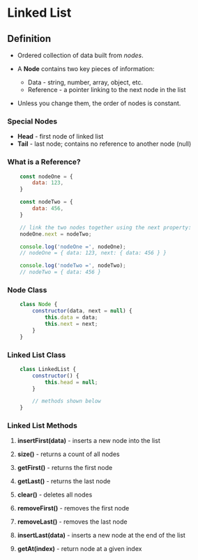 # Linked List

## Definition
+ Ordered collection of data built from _nodes_.

+ A __Node__ contains two key pieces of information:
    - Data - string, number, array, object, etc.
    - Reference - a pointer linking to the next node in the list

+ Unless you change them, the order of nodes is constant.

### Special Nodes
+ __Head__ - first node of linked list
+ __Tail__ - last node; contains no reference to another node (null)

### What is a Reference?

```javascript
    const nodeOne = {
        data: 123,
    }

    const nodeTwo = {
        data: 456,
    }

    // link the two nodes together using the next property:
    nodeOne.next = nodeTwo;

    console.log('nodeOne =', nodeOne);
    // nodeOne = { data: 123, next: { data: 456 } }

    console.log('nodeTwo =', nodeTwo);
    // nodeTwo = { data: 456 }
```

### Node Class

```javascript
    class Node {
        constructor(data, next = null) {
            this.data = data;
            this.next = next;
        }
    }
```


### Linked List Class

``` javascript
    class LinkedList {
        constructor() {
            this.head = null;
        }

        // methods shown below
    }
```


### Linked List Methods

1. __insertFirst(data)__ - inserts a new node into the list

2. __size()__ - returns a count of all nodes

3. __getFirst()__ - returns the first node

4. __getLast()__ - returns the last node

5. __clear()__ - deletes all nodes

6. __removeFirst()__ - removes the first node

7. __removeLast()__ - removes the last node

8. __insertLast(data)__ - inserts a new node at the end of the list

9. __getAt(index)__ - return node at a given index